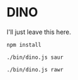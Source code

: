 DINO
====

I'll just leave this here.

    npm install

    ./bin/dino.js saur
    
    ./bin/dino.js rawr
